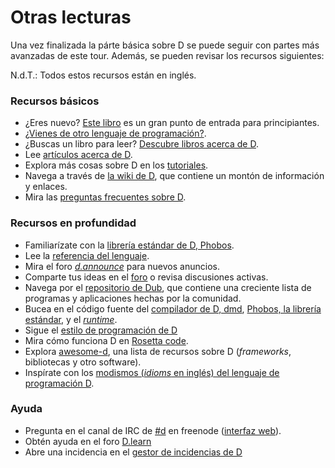 # Otras lecturas

Una vez finalizada la párte básica sobre D se puede seguir con partes más
avanzadas de este tour. Además, se pueden revisar los recursos siguientes:

N.d.T.: Todos estos recursos están en inglés.

### Recursos básicos

* ¿Eres nuevo? [Este libro](http://ddili.org/ders/d.en/index.html) es un gran punto de entrada para principiantes.
* [¿Vienes de otro lenguaje de programación?](http://wiki.dlang.org/Coming_From).
* ¿Buscas un libro para leer? [Descubre libros acerca de D](https://wiki.dlang.org/Books).
* Lee [artículos acerca de D](http://dlang.org/articles.html).
* Explora más cosas sobre D en los [tutoriales](https://wiki.dlang.org/Tutorials).
* Navega a través de [la wiki de D](https://wiki.dlang.org/), que contiene un montón de información y enlaces.
* Mira las [preguntas frecuentes sobre D](http://dlang.org/faq.html).

### Recursos en profundidad

* Familiarízate con la [librería estándar de D, Phobos](https://dlang.org/phobos).
* Lee la [referencia del lenguaje](https://dlang.org/spec/).
* Mira el foro [_d.announce_](http://forum.dlang.org/group/announce) para nuevos anuncios.
* Comparte tus ideas en el [foro](https://forum.dlang.org/) o revisa discusiones activas.
* Navega por el [repositorio de Dub](https://code.dlang.org), que contiene una creciente lista de programas y aplicaciones hechas por la comunidad.
* Bucea en el código fuente del [compilador de D, dmd](https://github.com/dlang/dmd), [Phobos, la librería estándar](https://github.com/dlang/phobos), y el [*runtime*](https://github.com/dlang/druntime).
* Sigue el [estilo de programación de D](http://dlang.org/dstyle.html)
* Mira cómo funciona D en [Rosetta code](http://rosettacode.org/wiki/Category:D).
* Explora [awesome-d](https://github.com/zhaopuming/awesome-d/blob/master/README.md), una lista de recursos sobre D (*frameworks*, bibliotecas y otro software).
* Inspírate con los [modismos (*idioms* en inglés) del lenguaje de programación D](https://p0nce.github.io/d-idioms/).

### Ayuda

* Pregunta en el canal de IRC de [#d](irc://irc.freenode.net/d) en freenode ([interfaz web](https://kiwiirc.com/client/irc.freenode.net/d)).
* Obtén ayuda en el foro [D.learn](http://forum.dlang.org/group/learn)
* Abre una incidencia en el [gestor de incidencias de D](https://issues.dlang.org)

